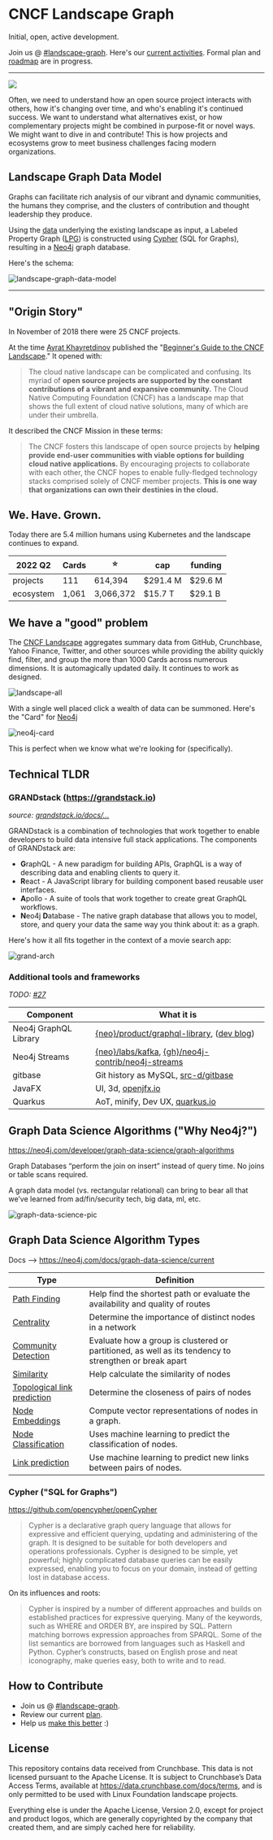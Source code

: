 # CNCF Landscape Graph

Initial, open, active development.

Join us @ [#landscape-graph][lg-slack]. Here's our [current activities][lg-plan]. Formal plan and [roadmap](https://github.com/cncf/landscape-graph/issues/46) are in progress.

[lg-slack]: https://cloud-native.slack.com/archives/C03BXBYFMQS
[lg-plan]: https://github.com/orgs/cncf/projects/7

---

![](image-md/lego-gd2f918e73_640.png)

Often, we need to understand how an open source project interacts with others, how it's changing over time, and who's enabling it's continued success. We want to understand what alternatives exist, or how complementary projects might be combined in purpose-fit or novel ways. We might want to dive in and contribute! This is how projects and ecosystems grow to meet business challenges facing modern organizations.

## Landscape Graph Data Model

Graphs can facilitate rich analysis of our vibrant and dynamic communities, the humans they comprise, and the clusters of contribution and thought leadership they produce.

Using the [data][seeddata] underlying the existing landscape as input, a Labeled Property Graph ([LPG][lpg]) is constructed using [Cypher][ocypher] (SQL for Graphs), resulting in a [Neo4j][neo] graph database.

[seeddata]: https://landscape.cncf.io/data/items.json
[lpg]: https://neo4j.com/blog/rdf-triple-store-vs-labeled-property-graph-difference
[ocypher]: https://opencypher.org
[neo]: https://neo4j.com
[cypherdev]: https://neo4j.com/developer/cypher/

Here's the schema:

![landscape-graph-data-model](db/core/generated/landscape-graph-core.png)

<!-- TODO: add graphic for transition-->

<!-- TODO: add definitions for KG, Ontology, taxonomy, somewhere-->

---

## "Origin Story"

In November of 2018 there were 25 CNCF projects.

At the time [Ayrat Khayretdinov][archyufa] published the "[Beginner's Guide to the CNCF Landscape][guide]." It opened with:

[archyufa]: https://twitter.com/archyufa
[guide]: https://www.cncf.io/blog/2018/11/05/beginners-guide-cncf-landscape

> The cloud native landscape can be complicated and confusing. Its myriad of **open source projects are supported by the constant contributions of a vibrant and expansive community.** The Cloud Native Computing Foundation (CNCF) has a landscape map that shows the full extent of cloud native solutions, many of which are under their umbrella.

It described the CNCF Mission in these terms:

> The CNCF fosters this landscape of open source projects by **helping provide end-user communities with viable options for building cloud native applications.** By encouraging projects to collaborate with each other, the CNCF hopes to enable fully-fledged technology stacks comprised solely of CNCF member projects. **This is one way that organizations can own their destinies in the cloud.**

## We.  Have.  Grown.

<!-- TODO: source the report -->
Today there are 5.4 million humans using Kubernetes and the landscape continues to expand.

| 2022 Q2   | Cards | :star:    | cap      | funding |
| --------- | ----- | --------- | -------- | ------- |
| projects  | 111   | 614,394   | $291.4 M | $29.6 M |
| ecosystem | 1,061 | 3,066,372 | $15.7 T  | $29.1 B |

## We have a "good" problem

The [CNCF Landscape][landscape] aggregates summary data from GitHub, Crunchbase, Yahoo Finance, Twitter, and other sources while providing the ability quickly find, filter, and group the more than 1000 Cards across numerous dimensions.  It is automagically updated daily. It continues to work as designed.

[landscape]: https://landscape.cncf.io

![landscape-all](image-md/2022-04-18-landscape.png)

With a single well placed click a wealth of data can be summoned. Here's the "Card" for [Neo4j](https://neo4j.com)

![neo4j-card](image-md/neo4j-card.png)

This is perfect when we know what we're looking for (specifically).

## Technical TLDR

### GRANDstack (<https://grandstack.io>)

_source: [grandstack.io/docs/...](https://grandstack.io/docs/getting-started-neo4j-graphql)_

GRANDstack is a combination of technologies that work together to enable developers to build data intensive full stack applications. The components of GRANDstack are:

* **G**raphQL -  A new paradigm for building APIs, GraphQL is a way of describing data and enabling clients to query it.
* **R**eact   -  A JavaScript library for building component based reusable user interfaces.
* **A**pollo  -  A suite of tools that work together to create great GraphQL workflows.
* **N**eo4j **D**atabase - The native graph database that allows you to model, store, and query your data the same way you think about it: as a graph.

Here's how it all fits together in the context of a movie search app:

![grand-arch](image-md/grandstack_architecture.png)

### Additional tools and frameworks

_TODO: [#27](https://github.com/cncf/landscape-graph/issues/27)_

| **Component**         | **What it is**
| ---                   | ---
| Neo4j GraphQL Library | [{neo}/product/graphql-library](<https://neo4j.com/product/graphql-library>), ([dev blog](https://neo4j.com/developer-blog/announcing-the-release-of-the-neo4j-graphql-library-3-0-0/))
| Neo4j Streams         | [{neo}/labs/kafka](<https://neo4j.com/labs/kafka>), [{gh}/neo4j-contrib/neo4j-streams](https://github.com/neo4j-contrib/neo4j-streams)
| gitbase               | Git history as MySQL, [src-d/gitbase](https://github.com/src-d/gitbase)
| JavaFX                | UI, 3d, [openjfx.io](https://openjfx.io)
| Quarkus               | AoT, minify, Dev UX, [quarkus.io](https://quarkus.io)

## Graph Data Science Algorithms ("Why Neo4j?")

<https://neo4j.com/developer/graph-data-science/graph-algorithms>

Graph Databases “perform the join on insert” instead of query time. No joins or table scans required.

A graph data model (vs. rectangular relational) can bring to bear all
that we’ve learned from ad/fin/security tech, big data, ml, etc.

![graph-data-science-pic](image-md/graph-data-science.png)

## Graph Data Science Algorithm Types

Docs --> <https://neo4j.com/docs/graph-data-science/current>

| Type                              | Definition |
| --------                          | --------   |
| [Path Finding][PathF]             | Help find the shortest path or evaluate the availability and quality of routes |
| [Centrality][Central]             | Determine the importance of distinct nodes in a network |
| [Community Detection][CommD]      | Evaluate how a group is clustered or partitioned, as well as its tendency to strengthen or break apart |
| [Similarity][Similar]             | Help calculate the similarity of nodes |
| [Topological link prediction][TP] | Determine the closeness of pairs of nodes |
| [Node Embeddings][Embed]          | Compute vector representations of nodes in a graph. |
| [Node Classification][NC]         | Uses machine learning to predict the classification of nodes. |
| [Link prediction][LP]             | Use machine learning to predict new links between pairs of nodes. |

[PathF]:   https://neo4j.com/docs/graph-data-science/current/algorithms/pathfinding
[Central]: https://neo4j.com/docs/graph-data-science/current/algorithms/centrality
[CommD]:   https://neo4j.com/docs/graph-data-science/current/algorithms/community
[Similar]: https://neo4j.com/docs/graph-data-science/current/algorithms/similarity
[TP]:      https://neo4j.com/docs/graph-data-science/current/algorithms/linkprediction
[Embed]:   https://neo4j.com/docs/graph-data-science/current/algorithms/node-embeddings
[NC]:      https://neo4j.com/docs/graph-data-science/current/algorithms/ml-models/node-classification
[LP]:      https://neo4j.com/docs/graph-data-science/current/algorithms/ml-models/linkprediction

### Cypher ("SQL for Graphs")

<https://github.com/opencypher/openCypher>

> Cypher is a declarative graph query language that allows for expressive and efficient querying, updating and administering of the graph. It is designed to be suitable for both developers and operations professionals. Cypher is designed to be simple, yet powerful; highly complicated database queries can be easily expressed, enabling you to focus on your domain, instead of getting lost in database access.

On its influences and roots:

> Cypher is inspired by a number of different approaches and builds on established practices for expressive querying. Many of the keywords, such as WHERE and ORDER BY, are inspired by SQL. Pattern matching borrows expression approaches from SPARQL. Some of the list semantics are borrowed from languages such as Haskell and Python. Cypher’s constructs, based on English prose and neat iconography, make queries easy, both to write and to read.

## How to Contribute

* Join us @ [#landscape-graph][lg-slack].
* Review our current [plan][lg-plan].
* Help us [make this better][lg-cguide] :)

[lg-slack]: https://cloud-native.slack.com/archives/C03BXBYFMQS
[lg-plan]: https://github.com/orgs/cncf/projects/7
[lg-cguide]: https://github.com/orgs/cncf/projects/7/views/6

## License

This repository contains data received from Crunchbase. This data is not licensed pursuant to the Apache License. It is subject to Crunchbase’s Data Access Terms, available at <https://data.crunchbase.com/docs/terms>, and is only permitted to be used with Linux Foundation landscape projects.

Everything else is under the Apache License, Version 2.0, except for project and product logos, which are generally copyrighted by the company that created them, and are simply cached here for reliability.
